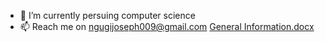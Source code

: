 
- 🌱 I’m currently persuing computer science
- 📫 Reach me on ngugijoseph009@gmail.com
[General Information.docx](https://github.com/josengugi/josengugi/files/7611502/General.Information.docx)
